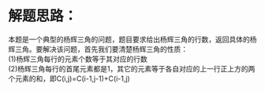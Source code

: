 解题思路：
===
本题是一个典型的杨辉三角的问题，题目要求给出杨辉三角的行数，返回具体的杨辉三角。要解决该问题，首先我们要清楚杨辉三角的性质：<br>
    (1)杨辉三角每行的元素个数等于其对应的行数<br>
    (2)杨辉三角每行的首尾元素都是1，其它的元素等于各自对应的上一行正上方的两个元素的和，即C(i,j)=C(i-1,j-1)+C(i-1,j)
